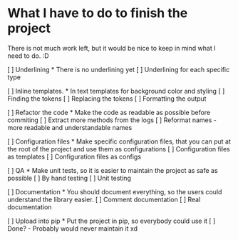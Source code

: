 # What I have to do to finish the project
There is not much work left, but it would be nice to keep in mind what I need to do. :D

[ ] Underlining
    * There is no underlining yet
    [ ] Underlining for each specific type

[ ] Inline templates.
    * In text templates for background color and styling
    [ ] Finding the tokens
    [ ] Replacing the tokens
    [ ] Formatting the output

[ ] Refactor the code
    * Make the code as readable as possible before commiting
    [ ] Extract more methods from the logs 
    [ ] Reformat names - more readable and understandable names

[ ] Configuration files
    * Make specific configuration files, that you can put at the root of the project and use them as configurations
    [ ] Configuration files as templates
    [ ] Configuration files as configs  

[ ] QA
    * Make unit tests, so it is easier to maintain the project as safe as possible
    [ ] By hand testing
    [ ] Unit testing  

[ ] Documentation
    * You should document everything, so the users could understand the library easier.
    [ ] Comment documentation
    [ ] Real documentation

[ ] Upload into pip
    * Put the project in pip, so everybody could use it
    [ ] Done? - Probably would never maintain it xd